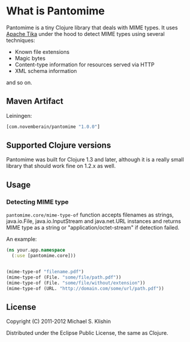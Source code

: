 # What is Pantomime

Pantomime is a tiny Clojure library that deals with MIME types. It uses [Apache Tika]() under the hood to detect
MIME types using several techniques:

 * Known file extensions
 * Magic bytes
 * Content-type information for resources served via HTTP
 * XML schema information

and so on. 


## Maven Artifact

Leiningen:

```clojure
[com.novemberain/pantomime "1.0.0"]
```


## Supported Clojure versions

Pantomime was built for Clojure 1.3 and later, although it is a really small library that should
work fine on 1.2.x as well.


## Usage

### Detecting MIME type

`pantomime.core/mime-type-of` function accepts filenames as strings, java.io.File, java.io.InputStream and java.net.URL instances
and returns MIME type as a string or "application/octet-stream" if detection failed.

An example:

``` clojure
(ns your.app.namespace
  (:use [pantomime.core]))


(mime-type-of "filename.pdf")
(mime-type-of (File. "some/file/path.pdf"))
(mime-type-of (File. "some/file/without/extension"))
(mime-type-of (URL. "http://domain.com/some/url/path.pdf"))
```


## License

Copyright (C) 2011-2012 Michael S. Klishin

Distributed under the Eclipse Public License, the same as Clojure.
